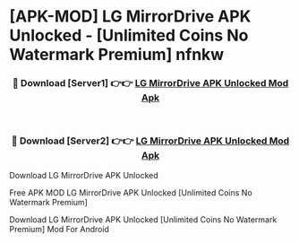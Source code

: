 # [APK-MOD] LG MirrorDrive APK Unlocked - [Unlimited Coins No Watermark Premium] nfnkw



<div align="center">
<h3>🔴 Download [Server1] 👉👉 <a href="https://momento.my/?title=LG_MirrorDrive_APK_Unlocked">LG MirrorDrive APK Unlocked Mod Apk</a></h3><br>

<h3>🔴 Download [Server2] 👉👉 <a href="https://momento.my/?title=LG_MirrorDrive_APK_Unlocked">LG MirrorDrive APK Unlocked Mod Apk</a></h3>
</div>



Download LG MirrorDrive APK Unlocked 

Free APK MOD LG MirrorDrive APK Unlocked [Unlimited Coins No Watermark Premium]

Download LG MirrorDrive APK Unlocked [Unlimited Coins No Watermark Premium] Mod For Android
